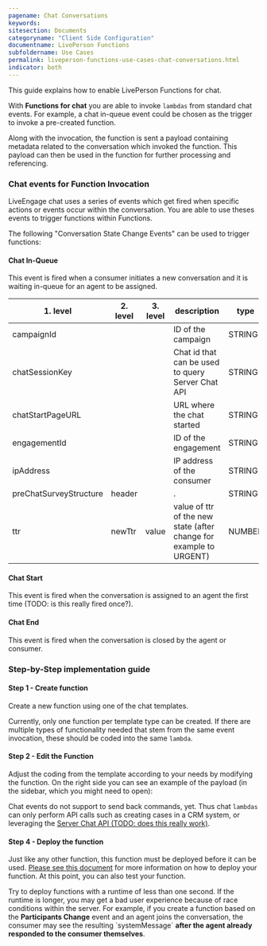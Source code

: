 ```yaml
---
pagename: Chat Conversations
keywords:
sitesection: Documents
categoryname: "Client Side Configuration"
documentname: LivePerson Functions
subfoldername: Use Cases
permalink: liveperson-functions-use-cases-chat-conversations.html
indicator: both
---
```


This guide explains how to enable LivePerson Functions for chat.

With **Functions for chat** you are able to invoke `lambdas` from standard chat events. For example, a chat in-queue event could be chosen as the trigger to invoke a pre-created function.

Along with the invocation, the function is sent a payload containing metadata related to the conversation which invoked the function. This payload can then be used in the function for further processing and referencing.

### Chat events for Function Invocation

LiveEngage chat uses a series of events which get fired when specific actions or events occur within the conversation. You are able to use theses events to trigger functions within Functions.

The following "Conversation State Change Events" can be used to trigger functions:

#### Chat In-Queue

This event is fired when a consumer initiates a new conversation and it is waiting in-queue for an agent to be assigned.

<table>
<thead><tr><th>1. level</th><th>2. level</th><th>3. level</th><th>description</th><th>type</th><th>example</th></tr></thead><tbody>
 <tr><td>campaignId</td><td></td><td>&nbsp;</td><td>ID of the campaign</td><td>STRING</td><td>3599735210</td></tr>
 <tr><td>chatSessionKey</td><td></td><td>&nbsp;</td><td>Chat id that can be used to query Server Chat API</td><td>STRING</td><td>H6846170109402085448-9905386f84524a008e929342b052819cK8389409</td></tr>
 <tr><td>chatStartPageURL</td><td></td><td>&nbsp;</td><td>URL where the chat started</td><td>STRING</td><td>http://example.de</td></tr>
 <tr><td>engagementId</td><td></td><td>&nbsp;</td><td>ID of the engagement</td><td>STRING</td><td>3599735310</td></tr>
 <tr><td>ipAddress</td><td></td><td>&nbsp;</td><td>IP address of the consumer</td><td>STRING</td><td>212.65.14.245</td></tr>
 <tr><td>preChatSurveyStructure</td><td>header</td><td>&nbsp;</td><td>.</td><td>STRING</td><td>1528463744663</td></tr>
 <tr><td>ttr</td><td>newTtr</td><td>value</td><td>value of ttr of the new state (after change for example to URGENT)</td><td>NUMBER</td><td>300</td></tr>
</tbody></table>


#### Chat Start

This event is fired when the conversation is assigned to an agent the first time (TODO: is this really fired once?).

#### Chat End

This event is fired when the conversation is closed by the agent or consumer.

### Step-by-Step implementation guide

#### Step 1 - Create function

Create a new function using one of the chat templates.

Currently, only one function per template type can be created. If there are multiple types of functionality needed that stem from the same event invocation, these should be coded into the same `lambda`.

#### Step 2 - Edit the Function

Adjust the coding from the template according to your needs by modifying the function. On the right side you can see an example of the payload (in the sidebar, which you might need to open):

Chat events do not support to send back commands, yet. Thus chat `lambdas` can only perform API calls such as creating cases in a CRM system, or leveraging the [Server Chat API (TODO: does this really work)](server-chat-api-overview.html).

#### Step 4 - Deploy the function

Just like any other function, this function must be deployed before it can be used. [Please see this document](function-as-a-service-deploying-functions.html) for more information on how to deploy your function. At this point, you can also test your function.

<div class="important">Try to deploy functions with a runtime of less than one second. If the runtime is longer, you may get a bad user experience because of race conditions within the server. For example, if you create a function based on the <b> Participants Change</b> event and an agent joins the conversation, the consumer may see the resulting `systemMessage` <b>after the agent already responded to the consumer themselves</b>.</div>